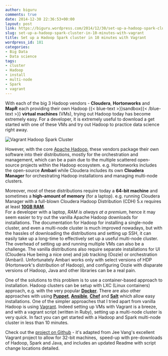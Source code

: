 ```yaml
---
author: biguru
comments: true
date: 2014-12-30 22:36:53+00:00
layout: post
link: https://biguru.wordpress.com/2014/12/30/set-up-a-hadoop-spark-cluster-in-10-minutes-with-vagrant/
slug: set-up-a-hadoop-spark-cluster-in-10-minutes-with-vagrant
title: Set up a Hadoop Spark cluster in 10 minutes with Vagrant
wordpress_id: 181
categories:
- Big Data
- Data science
tags:
- cluster
- Hadoop
- install
- multi-node
- Spark
- vagrant
---
```


With each of the big 3 Hadoop vendors - **Cloudera**, **Hortonworks** and **MapR** each providing their own Hadoop {{< blue-text >}}sandbox{{< /blue-text >}} **virtual machines** (VMs), trying out Hadoop today has become extremely easy. For a developer, it is extremely useful to download a get started with one of these VMs and try out Hadoop to practice data science right away.

![Vagrant Hadoop Spark Cluster](/post/vagrant-hadoop-spark-cluster.png?w=300)

However, with the core [Apache Hadoop](hadoop.apache.org/), these vendors package their own software into their distributions, mostly for the orchestration and management, which can be a pain due to the multiple scattered open-source projects within the Hadoop ecosystem. e.g. Hortonworks includes the open-source **Ambari** while Cloudera includes its own **Cloudera Manager** for orchestrating Hadoop installations and managing multi-node clusters.

Moreover, most of these distributions require today a **64-bit machine** and sometimes a **high-amount of memory** (for a laptop). e.g. running Cloudera Manager with a full-blown Cloudera Hadoop Distribution (CDH) 5.x requires at least **[10GB RAM](http://www.cloudera.com/content/cloudera/en/documentation/cloudera-manager/v5-1-x/Cloudera-Manager-Quick-Start/Cloudera-Manager-Quick-Start-Guide.html)**.  
For a developer with a laptop, _RAM is always at a premium_, hence it may seem easier to try out the vanilla Apache Hadoop downloads for installations. The documentation for Hadoop for installing a single-node cluster, and even a multi-node cluster is much improved nowadays, but with the hassles of downloading the distributions and setting up SSH, it can easily take up a long-time to effectively set up a useful multi-node cluster. The overhead of setting up and running multiple VMs can also be a challenge. The vanilla distributions also require separate installations for UI (Cloudera Hue being a nice one) and job tracking (Oozie) or orchestration (Ambari). Unfortunately Ambari works only with select versions of HDP (Hortonwork's distribution of Hadoop), and configuring Oozie with disparate versions of Hadoop, Java and other libraries can be a real pain.

One of the solutions to this problem is to use a container-based approach to installation. Hadoop clusters can be setup with LXC (Linux containers) approach, e.g. with the very popular [**Docker**](http://blog.sequenceiq.com/blog/2014/06/19/multinode-hadoop-cluster-on-docker/). There are also other approaches with using [**Puppet**](https://github.com/viirya/puppet-hadoop), [**Ansible**](https://github.com/analytically/hadoop-ansible), [**Chef**](http://www.rpark.com/2013/02/using-chef-to-build-out-hadoop-cluster.html) and [**Salt**](https://github.com/accumulo/hadoop-salt) which allow easy installations. One of the simpler approaches that I tried apart from vanilla Hadoop is using [Vagrant](https://www.vagrantup.com/). Indeed setting up VMs with Vagrant is a breeze, and with a vagrant script (written in Ruby), setting up a multi-node cluster is very quick. In fact you can get started with a Hadoop and Spark multi-node cluster in less than 10 minutes.

Check out the [project on Github](https://github.com/dnafrance/vagrant-hadoop-spark-cluster) - it's adapted from Jee Vang's excellent Vagrant project to allow for 32-bit machines,  speed-up with pre-downloads of Hadoop, Spark and Java, and includes an updated Readme with script change locations detailed.
